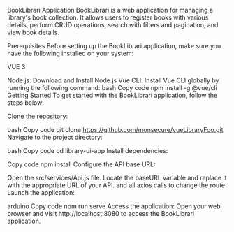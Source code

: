 BookLibrari Application
BookLibrari is a web application for managing a library's book collection. It allows users to register books with various details, perform CRUD operations, search with filters and pagination, and view book details.

Prerequisites
Before setting up the BookLibrari application, make sure you have the following installed on your system:

VUE 3 

Node.js: Download and Install Node.js 
Vue CLI: Install Vue CLI globally by running the following command:
bash
Copy code
npm install -g @vue/cli        
Getting Started
To get started with the BookLibrari application, follow the steps below:

Clone the repository:

bash
Copy code
git clone <https://github.com/monsecure/vueLibraryFoo.git>
Navigate to the project directory:

bash
Copy code
cd library-ui-app
Install dependencies:

Copy code
npm install
Configure the API base URL:

Open the src/services/Api.js file.
Locate the baseURL variable and replace it with the appropriate URL of your API.
and all axios calls to change the route
Launch the application:

arduino
Copy code
npm run serve
Access the application:
Open your web browser and visit http://localhost:8080 to access the BookLibrari application.